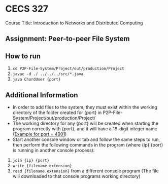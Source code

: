 # CECS 327
Course Title: Introduction to Networks and Distributed Computing

## Assignment: Peer-to-peer File System

## How to run
1) ```cd P2P-File-System/Project/out/production/Project```
2) ```javac -d ./ ../../../src/*.java```
3) ```java ChordUser {port}```

## Additional Information
- In order to add files to the system, they must exist within the working directory of the folder created for {port} in P2P-File-System/Project/out/production/Project/
- The working directory for any {port} will be created when starting the program correctly with {port}, and it will have a 19-digit integer name ([Example for port = 4001](Project/out/production/Project/6079584423187648250/))
- Start another console window or tab and follow the same steps to run, then perform the following commands in the program (where {ip}:{port} is running in another console process):
 1) ```join {ip} {port}```
 2) ```write {filename.extension}```
 3) ```read {filename.extension}``` from a different console program (The file will downloaded to that console programs working directory)
